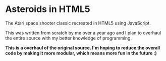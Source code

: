 # Asteroids in HTML5

The Atari space shooter classic recreated in HTML5 using JavaScript.

This was written from scratch by me over a year ago and I plan to overhaul the entire source with my better knowledge of programming.

**This is a overhaul of the original source. I'm hoping to reduce the overall code by making it more modular, which means more fun in the future :)**
